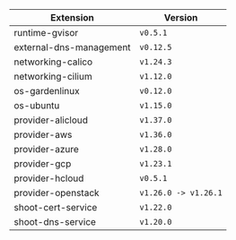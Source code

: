 | Extension      |  Version | 
| ----------- | ----------- |
|runtime-gvisor|```v0.5.1```|
|external-dns-management|```v0.12.5```|
|networking-calico|```v1.24.3```|
|networking-cilium|```v1.12.0```|
|os-gardenlinux|```v0.12.0```|
|os-ubuntu|```v1.15.0```|
|provider-alicloud|```v1.37.0```|
|provider-aws|```v1.36.0```|
|provider-azure|```v1.28.0```|
|provider-gcp|```v1.23.1```|
|provider-hcloud|```v0.5.1```|
|provider-openstack|```v1.26.0 -> v1.26.1```|
|shoot-cert-service|```v1.22.0```|
|shoot-dns-service|```v1.20.0```|
